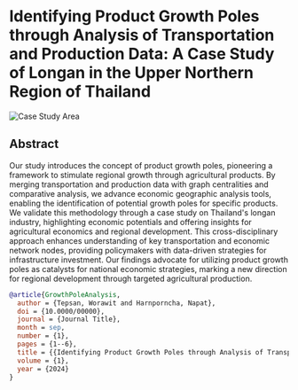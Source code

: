 # Identifying Product Growth Poles through Analysis of Transportation and Production Data: A Case Study of Longan in the Upper Northern Region of Thailand

![Case Study Area](images/transporationnetwork.png "Case Study Area")

## Abstract

Our study introduces the concept of product growth poles, pioneering a framework to stimulate regional growth through agricultural products. By merging transportation and production data with graph centralities and comparative analysis, we advance economic geographic analysis tools, enabling the identification of potential growth poles for specific products. We validate this methodology through a case study on Thailand's longan industry, highlighting economic potentials and offering insights for agricultural economics and regional development. This cross-disciplinary approach enhances understanding of key transportation and economic network nodes, providing policymakers with data-driven strategies for infrastructure investment. Our findings advocate for utilizing product growth poles as catalysts for national economic strategies, marking a new direction for regional development through targeted agricultural production.


```bibtex
@article{GrowthPoleAnalysis,
  author = {Tepsan, Worawit and Harnporncha, Napat},
  doi = {10.0000/00000},
  journal = {Journal Title},
  month = sep,
  number = {1},
  pages = {1--6},
  title = {{Identifying Product Growth Poles through Analysis of Transportation and Production Data: A Case Study of Longan in the Upper Northern Region of Thailand}},
  volume = {1},
  year = {2024}
}

